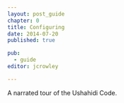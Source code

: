```yaml
---
layout: post_guide
chapter: 0
title: Configuring
date: 2014-07-20
published: true

pub: 
  - guide
editor: jcrowley

---
```


A narrated tour of the Ushahidi Code.

